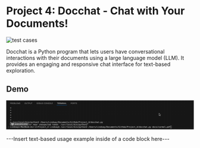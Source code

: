 # Project 4: Docchat - Chat with Your Documents! 

![test cases](https://github.com/lindsay-lew/Project_4/workflows/tests/badge.svg)

Docchat is a Python program that lets users have conversational interactions with their documents using a large language model (LLM). It provides an engaging and responsive chat interface for text-based exploration.


## Demo
![GIF](GIF.gif)

---Insert text-based usage example inside of a code block here---